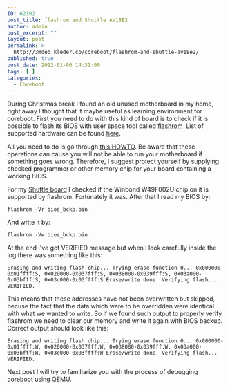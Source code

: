 ```yaml
---
ID: 62102
post_title: flashrom and Shuttle AV18E2
author: admin
post_excerpt: ""
layout: post
permalink: >
  http://3mdeb.kleder.co/coreboot/flashrom-and-shuttle-av18e2/
published: true
post_date: 2012-01-06 14:31:00
tags: [ ]
categories:
  - Coreboot
---
```

During Christmas break I found an old unused motherboard in my home, right away I thought that it maybe useful as learning environment for coreboot. First you need to do with this kind of board is to check if it is possible to flash its BIOS with user space tool called [flashrom][1]  List of supported hardware can be found [here][2].

All you need to do is go through [this HOWTO][3]. Be aware that these operations can cause you will not be able to run your motherboard if something goes wrong. Therefore, I suggest protect yourself by supplying checked programmer or other memory chip for your board containing a working BIOS.

For my [Shuttle board][4] I checked if the Winbond W49F002U chip on it is supported by flashrom. Fortunately it was. After that I read my BIOS by:

`flashrom -Vr bios_bckp.bin`

And write it by:

`flashrom -Vw bios_bckp.bin`

At the end I've got VERIFIED message but when I look carefully inside the log there was something like this:

`Erasing and writing flash chip... Trying erase function 0... 0x000000-0x01ffff:S, 0x020000-0x037fff:S,
0x038000-0x039fff:S, 0x03a000-0x03bfff:S, 0x03c000-0x03ffff:S Erase/write done. Verifying flash... VERIFIED.`

This means that these addresses have not been overwritten but skipped, becuse the fact that the data which were to be overridden were identical with what we wanted to write. So if we found such output to properly verify flashrom we need to clear our memory and write it again with BIOS backup. Correct output should look like this:

`Erasing and writing flash chip... Trying erase function 0... 0x000000-0x01ffff:W, 0x020000-0x037fff:W,
0x038000-0x039fff:W, 0x03a000-0x03bfff:W, 0x03c000-0x03ffff:W Erase/write done. Verifying flash... VERIFIED.`

Next post I will try to familiarize you with the process of debugging coreboot using [QEMU][5].

 [1]: http://www.flashrom.org/
 [2]: http://www.flashrom.org/Supported_hardware
 [3]: http://www.flashrom.org/Board_Testing_HOWTO
 [4]: http://www.shuttle.eu/_archive/older/de/av18.htm
 [5]: http://wiki.qemu.org/Main_Page